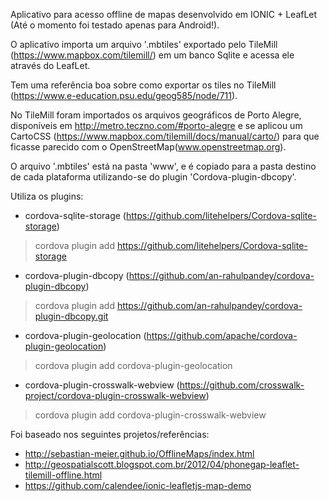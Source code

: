 Aplicativo para acesso offline de mapas desenvolvido em IONIC + LeafLet (Até o momento foi testado apenas para Android!).

O aplicativo importa um arquivo '.mbtiles' exportado pelo TileMill (https://www.mapbox.com/tilemill/) em um banco Sqlite e acessa ele através do LeafLet.

Tem uma referência boa sobre como exportar os tiles no TileMill (https://www.e-education.psu.edu/geog585/node/711).

No TileMill foram importados os arquivos geográficos de Porto Alegre, disponíveis em http://metro.teczno.com/#porto-alegre e se aplicou um CartoCSS (https://www.mapbox.com/tilemill/docs/manual/carto/) para que ficasse parecido com o OpenStreetMap(www.openstreetmap.org).

O arquivo '.mbtiles' está na pasta 'www', e é copiado para a pasta destino de cada plataforma utilizando-se do plugin 'Cordova-plugin-dbcopy'.

Utiliza os plugins:
- cordova-sqlite-storage (https://github.com/litehelpers/Cordova-sqlite-storage)
> cordova plugin add https://github.com/litehelpers/Cordova-sqlite-storage

- cordova-plugin-dbcopy (https://github.com/an-rahulpandey/cordova-plugin-dbcopy)
> cordova plugin add https://github.com/an-rahulpandey/cordova-plugin-dbcopy.git

- cordova-plugin-geolocation (https://github.com/apache/cordova-plugin-geolocation)
> cordova plugin add cordova-plugin-geolocation

- cordova-plugin-crosswalk-webview (https://github.com/crosswalk-project/cordova-plugin-crosswalk-webview)
> cordova plugin add cordova-plugin-crosswalk-webview

Foi baseado nos seguintes projetos/referências:

- http://sebastian-meier.github.io/OfflineMaps/index.html
- http://geospatialscott.blogspot.com.br/2012/04/phonegap-leaflet-tilemill-offline.html
- https://github.com/calendee/ionic-leafletjs-map-demo
